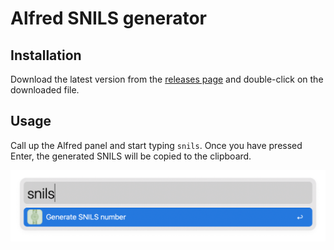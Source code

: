 # Alfred SNILS generator

## Installation

Download the latest version from the [releases page](https://github.com/mishamyrt/alfred-snils-generator/releases) and double-click on the downloaded file. 

## Usage

Call up the Alfred panel and start typing `snils`. Once you have pressed Enter, the generated SNILS will be copied to the clipboard.

<p align="center">
    <img src="./preview.png" width="764px">
</p>




